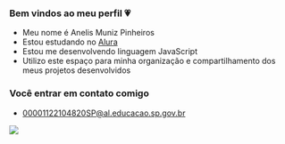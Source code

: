 ### Bem vindos ao meu perfil 💗

- Meu nome é Anelis Muniz Pinheiros 
- Estou estudando no [Alura](https://www.alura.com.br)
- Estou me desenvolvendo linguagem JavaScript
- Utilizo este espaço para minha organização e compartilhamento dos meus projetos desenvolvidos

  
### Você entrar em contato comigo 

- 00001122104820SP@al.educacao.sp.gov.br


![](https://media1.tenor.com/m/rv20dFusX-QAAAAC/love.gif)
